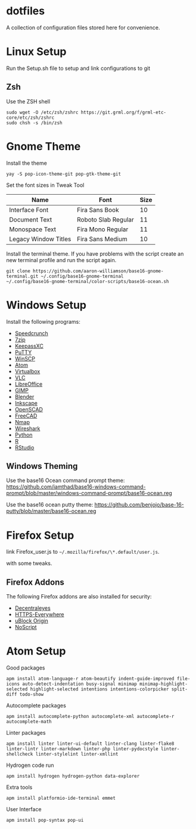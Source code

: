 # dotfiles

A collection of configuration files stored here for convenience.

# Linux Setup

Run the Setup.sh file to setup and link configurations to git

## Zsh

Use the ZSH shell

    sudo wget -O /etc/zsh/zshrc https://git.grml.org/f/grml-etc-core/etc/zsh/zshrc
    sudo chsh -s /bin/zsh

# Gnome Theme

Install the theme

    yay -S pop-icon-theme-git pop-gtk-theme-git

Set the font sizes in Tweak Tool

| Name                 | Font                | Size |
| -------------------- | ------------------- | ---- |
| Interface Font       | Fira Sans Book      | 10   |
| Document Text        | Roboto Slab Regular | 11   |
| Monospace Text       | Fira Mono Regular   | 11   |
| Legacy Window Titles | Fira Sans Medium    | 10   |

Install the terminal theme. If you have problems with the script create an new terminal profile and run the script again.

    git clone https://github.com/aaron-williamson/base16-gnome-terminal.git ~/.config/base16-gnome-terminal
    ~/.config/base16-gnome-terminal/color-scripts/base16-ocean.sh

# Windows Setup

Install the following programs:

-   [Speedcrunch](https://speedcrunch.org/)
-   [7zip](https://www.7-zip.org/download.html)
-   [KeepassXC](https://keepassxc.org/)
-   [PuTTY](https://www.chiark.greenend.org.uk/~sgtatham/putty/latest.html)
-   [WinSCP](https://winscp.net/eng/download.php)
-   [Atom](https://atom.io/)
-   [Virtualbox](https://www.virtualbox.org/wiki/Downloads)
-   [VLC](https://www.videolan.org/vlc/download-windows.html)
-   [LibreOffice](https://www.libreoffice.org/)
-   [GIMP](https://www.gimp.org/)
-   [Blender](https://www.blender.org/)
-   [Inkscape](https://inkscape.org/)
-   [OpenSCAD](https://www.openscad.org/)
-   [FreeCAD](https://www.freecadweb.org/)
-   [Nmap](https://nmap.org/download.html)
-   [Wireshark](https://www.wireshark.org/)
-   [Python](https://www.python.org/)
-   [R](https://www.r-project.org/)
-   [RStudio](https://www.rstudio.com/)

## Windows Theming

Use the base16 Ocean command prompt theme: <https://github.com/iamthad/base16-windows-command-prompt/blob/master/windows-command-prompt/base16-ocean.reg>

Use the base16 ocean putty theme: <https://github.com/benjojo/base-16-putty/blob/master/base16-ocean.reg>

# Firefox Setup

link Firefox_user.js to `~/.mozilla/firefox/\*.default/user.js`.

<!-- Based upon [This](https://github.com/pyllyukko/user.js) user.js file -->

with some tweaks.

## Firefox Addons

The following Firefox addons are also installed for security:

-   [Decentraleyes](https://addons.mozilla.org/en-US/firefox/addon/decentraleyes/)
-   [HTTPS-Everywhere](https://addons.mozilla.org/en-US/firefox/addon/https-everywhere/)
-   [uBlock Origin](https://addons.mozilla.org/en-US/firefox/addon/ublock-origin/)
-   [NoScript](https://addons.mozilla.org/en-US/firefox/addon/noscript/?src=search)

# Atom Setup

Good packages

    apm install atom-language-r atom-beautify indent-guide-improved file-icons auto-detect-indentation busy-signal minimap minimap-highlight-selected highlight-selected intentions intentions-colorpicker split-diff todo-show

Autocomplete packages

    apm install autocomplete-python autocomplete-xml autocomplete-r autocomplete-math

Linter packages

    apm install linter linter-ui-default linter-clang linter-flake8 linter-lintr linter-markdown linter-php linter-pydocstyle linter-shellcheck linter-stylelint linter-xmllint

Hydrogen code run

    apm install hydrogen hydrogen-python data-explorer

Extra tools

    apm install platformio-ide-terminal emmet

User Interface

    apm install pop-syntax pop-ui
